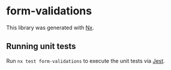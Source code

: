 # form-validations

This library was generated with [Nx](https://nx.dev).

## Running unit tests

Run `nx test form-validations` to execute the unit tests via [Jest](https://jestjs.io).
